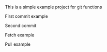 This is a simple example project for git functions

First commit example

Second commit

Fetch example

Pull example
